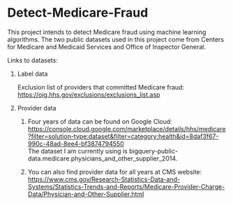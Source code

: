 # Detect-Medicare-Fraud

This project intends to detect Medicare fraud using machine learning algorithms. The two public datasets used in this project come from Centers for Medicare and Medicaid Services and Office of Inspector General.

Links to datasets:

1. Label data

   Exclusion list of providers that committed Medicare fraud: https://oig.hhs.gov/exclusions/exclusions_list.asp

2. Provider data
   1) Four years of data can be found on Google Cloud: https://console.cloud.google.com/marketplace/details/hhs/medicare?filter=solution-type:dataset&filter=category:health&id=8daf3f67-990c-48ad-8ee4-bf3874794550 \
   The dataset I am currently using is bigquery-public-data.medicare.physicians_and_other_supplier_2014.
   
   2) You can also find provider data for all years at CMS website: https://www.cms.gov/Research-Statistics-Data-and-Systems/Statistics-Trends-and-Reports/Medicare-Provider-Charge-Data/Physician-and-Other-Supplier.html
